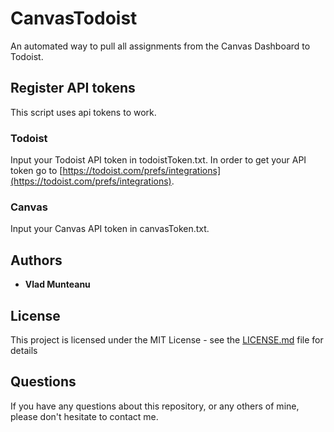 # CanvasTodoist 
An automated way to pull all assignments from the Canvas Dashboard to Todoist. 

## Register API tokens 
This script uses api tokens to work.

### Todoist
Input your Todoist API token in todoistToken.txt. In order to get your API token go to [https://todoist.com/prefs/integrations](https://todoist.com/prefs/integrations).
### Canvas
Input your Canvas API token in canvasToken.txt. 

## Authors

- **Vlad Munteanu**

## License

This project is licensed under the MIT License - see the [LICENSE.md](LICENSE) file for details

## Questions

If you have any questions about this repository, or any others of mine, please
don't hesitate to contact me.
